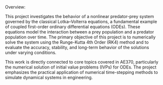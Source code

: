 Overview:

This project investigates the behavior of a nonlinear predator-prey system governed by the classical Lotka–Volterra equations, a fundamental example of coupled first-order ordinary differential equations (ODEs). These equations model the interaction between a prey population and a predator population over time. The primary objective of this project is to numerically solve the system using the Runge-Kutta 4th Order (RK4) method and to evaluate the accuracy, stability, and long-term behavior of the solutions under varying conditions.

This work is directly connected to core topics covered in AE370, particularly the numerical solution of initial value problems (IVPs) for ODEs. The project emphasizes the practical application of numerical time-stepping methods to simulate dynamical systems in engineering.

